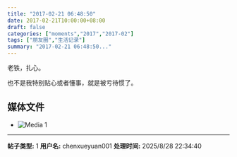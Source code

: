 ```yaml
---
title: "2017-02-21 06:48:50"
date: 2017-02-21T10:00:00+08:00
draft: false
categories: ["moments","2017","2017-02"]
tags: ["朋友圈","生活记录"]
summary: "2017-02-21 06:48:50..."
---
```


老铁，扎心。

也不是我特别贴心或者懂事，就是被亏待惯了。

## 媒体文件

- ![Media 1](/Moments/photos/2017-02-21/201702210648500.jpg)

---

**帖子类型:** 1
**用户名:** chenxueyuan001
**处理时间:** 2025/8/28 22:34:40